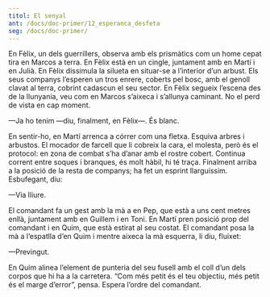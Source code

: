 ```yaml
---
titol: El senyal
ant: /docs/doc-primer/12_esperanca_desfeta
seg: /docs/doc-primer/
---
```

En Fèlix, un dels guerrillers, observa amb els prismàtics com un home cepat tira en Marcos a terra. En Fèlix està en un cingle, juntament amb en Martí i en Julià. En Fèlix dissimula la silueta en situar-se a l’interior d’un arbust. Els seus companys l’esperen un tros enrere, coberts pel bosc, amb el genoll clavat al terra, cobrint cadascun el seu sector. En Fèlix segueix l’escena des de la llunyania, veu com en Marcos s’aixeca i s’allunya caminant. No el perd de vista en cap moment. 

—Ja ho tenim —diu, finalment, en Fèlix—. És blanc. 

En sentir-ho, en Martí arrenca a córrer com una fletxa. Esquiva arbres i arbustos. El mocador de farcell que li cobreix la cara, el molesta, però és el protocol: en zona de combat s’ha d’anar amb el rostre cobert. Continua corrent entre soques i branques, és molt hàbil, hi té traça. Finalment arriba a la posició de la resta de companys; ha fet un esprint llarguíssim. Esbufegant, diu: 

—Via lliure. 

El comandant fa un gest amb la mà a en Pep, que està a uns cent metres enllà, juntament amb en Guillem i en Toni. En Martí pren posició prop del comandant i en Quim, que està estirat al seu costat. El comandant posa la mà a l’espatlla d’en Quim i mentre aixeca la mà esquerra, li diu, fluixet: 

—Previngut. 

En Quim alinea l’element de punteria del seu fusell amb el coll d’un dels corpos que hi ha a la carretera. “Com més petit és el teu objectiu, més petit és el marge d’error”, pensa. Espera l’ordre del comandant.
